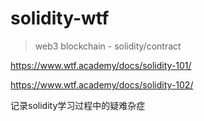 # solidity-wtf
> web3 blockchain - solidity/contract

https://www.wtf.academy/docs/solidity-101/

https://www.wtf.academy/docs/solidity-102/

记录solidity学习过程中的疑难杂症

